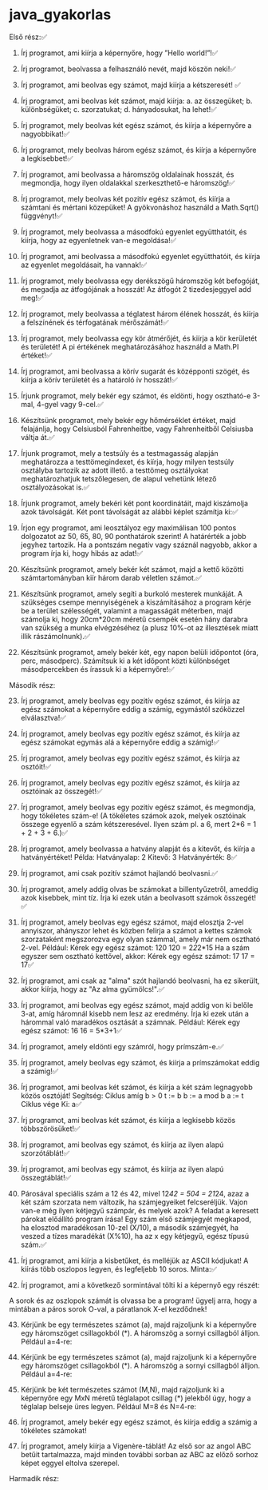 # java_gyakorlas
  Első rész:✅


1. Írj programot, ami kiírja a képernyőre, hogy ”Hello world!”!✅
2. Írj programot, beolvassa a felhasználó nevét, majd köszön neki!✅
3. Írj programot, ami beolvas egy számot, majd kiírja a kétszeresét! ✅
4. Írj programot, ami beolvas két számot, majd kiírja:
a. az összegüket;
b. különbségüket;
c. szorzatukat;
d. hányadosukat, ha lehet!✅
5. Írj programot, mely beolvas két egész számot, és kiírja a képernyőre a nagyobbikat!✅
6. Írj programot, mely beolvas három egész számot, és kiírja a képernyőre a
legkisebbet!✅
7. Írj programot, ami beolvassa a háromszög oldalainak hosszát, és megmondja, hogy
ilyen oldalakkal szerkeszthető-e háromszög!✅
8. Írj programot, mely beolvas két pozitív egész számot, és kiírja a számtani és mértani
közepüket! A gyökvonáshoz használd a Math.Sqrt() függvényt!✅
9. Írj programot, mely beolvassa a másodfokú egyenlet együtthatóit, és kiírja, hogy az
egyenletnek van-e megoldása!✅
10. Írj programot, ami beolvassa a másodfokú egyenlet együtthatóit, és kiírja az egyenlet
megoldásait, ha vannak!✅
11. Írj programot, mely beolvassa egy derékszögű háromszög két befogóját, és megadja
az átfogójának a hosszát! Az átfogót 2 tizedesjeggyel add meg!✅
12. Írj programot, mely beolvassa a téglatest három élének hosszát, és kiírja a
felszínének és térfogatának mérőszámát!✅
13. Írj programot, mely beolvassa egy kör átmérőjét, és kiírja a kör kerületét és területét!
A pi értékének meghatározásához használd a Math.PI értéket!✅
14. Írj programot, ami beolvassa a körív sugarát és középponti szögét, és kiírja a körív
területét és a határoló ív hosszát!✅
15. Írjunk programot, mely bekér egy számot, és eldönti, hogy osztható-e 3-mal, 4-gyel
vagy 9-cel.✅
16. Készítsünk programot, mely bekér egy hőmérséklet értéket, majd felajánlja, hogy
Celsiusból Fahrenheitbe, vagy Fahrenheitből Celsiusba váltja át.✅
17. Írjunk programot, mely a testsúly és a testmagasság alapján meghatározza a
testtömegindexet, és kiírja, hogy milyen testsúly osztályba tartozik az adott illető. a
testtömeg osztályokat meghatározhatjuk tetszőlegesen, de alapul vehetünk létező
osztályozásokat is.✅

18. Írjunk programot, amely bekéri két pont koordinátáit, majd kiszámolja azok
távolságát. Két pont távolságát az alábbi képlet számítja ki:✅

19. Írjon egy programot, ami leosztályoz egy maximálisan 100 pontos dolgozatot az 50,
65, 80, 90 ponthatárok szerint! A határérték a jobb jegyhez tartozik. Ha a pontszám
negatív vagy száznál nagyobb, akkor a program írja ki, hogy hibás az adat!✅
20. Készítsünk programot, amely bekér két számot, majd a kettő közötti
számtartományban kiír három darab véletlen számot.✅
21. Készítsünk programot, amely segíti a burkoló mesterek munkáját. A szükséges
csempe mennyiségének a kiszámításához a program kérje be a terület szélességét,
valamint a magasságát méterben, majd számolja ki, hogy 20cm*20cm méretű
csempék esetén hány darabra van szükség a munka elvégzéséhez (a plusz 10%-ot
az illesztések miatt illik rászámolnunk).✅
22. Készítsünk programot, amely bekér két, egy napon belüli időpontot (óra, perc,
másodperc). Számítsuk ki a két időpont közti különbséget másodpercekben és
írassuk ki a képernyőre!✅

Második rész:


23. Írj programot, amely beolvas egy pozitív egész számot, és kiírja az egész számokat
a képernyőre eddig a számig, egymástól szóközzel elválasztva!✅
24. Írj programot, amely beolvas egy pozitív egész számot, és kiírja az egész számokat
egymás alá a képernyőre eddig a számig!✅
25. Írj programot, amely beolvas egy pozitív egész számot, és kiírja az osztóit!✅
26. Írj programot, amely beolvas egy pozitív egész számot, és kiírja az osztóinak az
összegét!✅
27. Írj programot, amely beolvas egy pozitív egész számot, és megmondja, hogy
tökéletes szám-e! (A tökéletes számok azok, melyek osztóinak összege egyenlő a
szám kétszeresével. Ilyen szám pl. a 6, mert 2*6 = 1 + 2 + 3 + 6.)✅
28. Írj programot, amely beolvassa a hatvány alapját és a kitevőt, és kiírja a
hatványértéket!
Példa:
Hatványalap: 2
Kitevő: 3
Hatványérték: 8✅

29. Írj programot, ami csak pozitív számot hajlandó beolvasni.✅
30. Írj programot, amely addig olvas be számokat a billentyűzetről, ameddig azok
kisebbek, mint tíz. Írja ki ezek után a beolvasott számok összegét!✅
31. Írj programot, amely beolvas egy egész számot, majd elosztja 2-vel annyiszor,
ahányszor lehet és közben felírja a számot a kettes számok szorzataként
megszorozva egy olyan számmal, amely már nem osztható 2-vel.
Például:
Kérek egy egész számot: 120
120 = 2*2*2*15
Ha a szám egyszer sem osztható kettővel, akkor:
Kérek egy egész számot: 17
17 = 17✅

32. Írj programot, ami csak az "alma" szót hajlandó beolvasni, ha ez sikerült, akkor kiírja,
hogy az "Az alma gyümölcs!".✅
33. Írj programot, ami beolvas egy egész számot, majd addig von ki belőle 3-at, amíg
háromnál kisebb nem lesz az eredmény. Írja ki ezek után a hárommal való
maradékos osztását a számnak.
Például:
Kérek egy egész számot: 16
16 = 5*3+1✅

34. Írj programot, amely eldönti egy számról, hogy prímszám-e.✅
35. Írj programot, amely beolvas egy számot, és kiírja a prímszámokat eddig a számig!✅

36. Írj programot, ami beolvas két számot, és kiírja a két szám legnagyobb közös
osztóját!
Segítség:
Ciklus amíg b > 0
t := b
b := a mod b
a := t
Ciklus vége
Ki: a✅

37. Írj programot, ami beolvas két számot, és kiírja a legkisebb közös többszörösüket!✅
38. Írj programot, ami beolvas egy számot, és kiírja az ilyen alapú szorzótáblát!✅
39. Írj programot, ami beolvas egy számot, és kiírja az ilyen alapú összegtáblát!✅
40. Párosával speciális szám a 12 és 42, mivel 12*42 = 504 = 21*24, azaz a két szám
szorzata nem változik, ha számjegyeiket felcseréljük. Vajon van-e még ilyen kétjegyű
számpár, és melyek azok? A feladat a keresett párokat előállító program írása! Egy
szám első számjegyét megkapod, ha elosztod maradékosan 10-zel (X/10), a
második számjegyét, ha veszed a tízes maradékát (X%10), ha az x egy kétjegyű,
egész típusú szám.✅
41. Írj programot, ami kiírja a kisbetűket, és melléjük az ASCII kódjukat! A kiírás több
oszlopos legyen, és legfeljebb 10 soros. Minta:✅

42. Írj programot, ami a következő sormintával tölti ki a képernyő egy részét:

A sorok és az oszlopok számát is olvassa be a program! ügyelj arra, hogy a
mintában a páros sorok O-val, a páratlanok X-el kezdődnek!

43. Kérjünk be egy természetes számot (a), majd rajzoljunk ki a képernyőre egy
háromszöget csillagokból (*). A háromszög a sornyi csillagból álljon.
Például a=4-re:

44. Kérjünk be egy természetes számot (a), majd rajzoljunk ki a képernyőre egy
háromszöget csillagokból (*). A háromszög a sornyi csillagból álljon.
Például a=4-re:

45. Kérjünk be két természetes számot (M,N), majd rajzoljunk ki a képernyőre egy MxN
méretű téglalapot csillag (*) jelekből úgy, hogy a téglalap belseje üres legyen.
Például M=8 és N=4-re:

46. Írj programot, amely bekér egy egész számot, és kiírja eddig a számig a tökéletes
számokat!
47. Írj programot, amely kiírja a Vigenère-táblát! Az első sor az angol ABC betűit
tartalmazza, majd minden további sorban az ABC az előző sorhoz képet eggyel
eltolva szerepel.

Harmadik rész:




